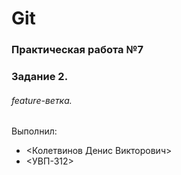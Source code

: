 # Git
### Практическая работа №7
### Задание 2.
###### feature-ветка.
Выполнил:
* <Колетвинов Денис Викторович>
* <УВП-312>

